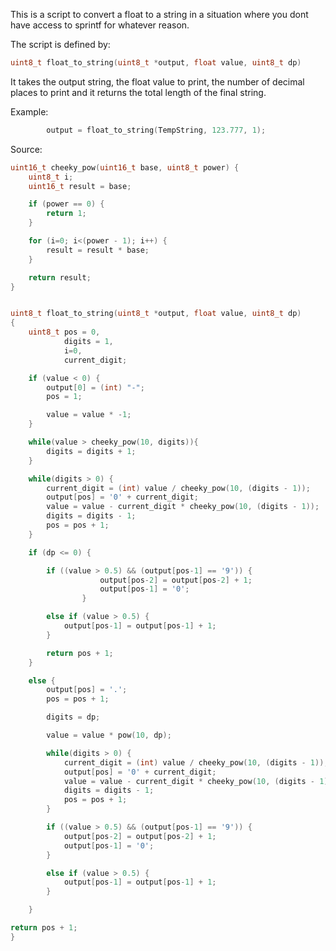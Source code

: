 This is a script to convert a float to a string in a situation where you dont have access to sprintf for whatever reason.

The script is defined by:
```c
uint8_t float_to_string(uint8_t *output, float value, uint8_t dp)
```

It takes the output string, the float value to print, the number of decimal places to print and it returns the total length of the final string.

Example:

```c
        output = float_to_string(TempString, 123.777, 1);
```

Source:

```c
uint16_t cheeky_pow(uint16_t base, uint8_t power) {
	uint8_t i;
	uint16_t result = base;

	if (power == 0) {
		return 1;
	}

	for (i=0; i<(power - 1); i++) {
		result = result * base;
	}

	return result;
}


uint8_t float_to_string(uint8_t *output, float value, uint8_t dp)
{
	uint8_t pos = 0,
			digits = 1,
			i=0,
			current_digit;

	if (value < 0) {
		output[0] = (int) "-";
		pos = 1;

		value = value * -1;
	}

	while(value > cheeky_pow(10, digits)){
		digits = digits + 1;
	}

	while(digits > 0) {
		current_digit = (int) value / cheeky_pow(10, (digits - 1));
		output[pos] = '0' + current_digit;
		value = value - current_digit * cheeky_pow(10, (digits - 1));
		digits = digits - 1;
		pos = pos + 1;
	}

	if (dp <= 0) {

		if ((value > 0.5) && (output[pos-1] == '9')) {
					output[pos-2] = output[pos-2] + 1;
					output[pos-1] = '0';
				}

		else if (value > 0.5) {
			output[pos-1] = output[pos-1] + 1;
		}

		return pos + 1;
	}

	else {
		output[pos] = '.';
		pos = pos + 1;

		digits = dp;

		value = value * pow(10, dp);

		while(digits > 0) {
			current_digit = (int) value / cheeky_pow(10, (digits - 1));
			output[pos] = '0' + current_digit;
			value = value - current_digit * cheeky_pow(10, (digits - 1));
			digits = digits - 1;
			pos = pos + 1;
		}

		if ((value > 0.5) && (output[pos-1] == '9')) {
			output[pos-2] = output[pos-2] + 1;
			output[pos-1] = '0';
		}

		else if (value > 0.5) {
			output[pos-1] = output[pos-1] + 1;
		}

	}

return pos + 1;
}
```
